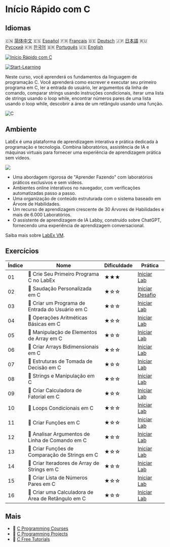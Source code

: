 # Início Rápido com C

## Idiomas

🇨🇳 [简体中文](README_zh.md) 🇪🇸 [Español](README_es.md) 🇫🇷 [Français](README_fr.md) 🇩🇪 [Deutsch](README_de.md) 🇯🇵 [日本語](README_ja.md) 🇷🇺 [Русский](README_ru.md) 🇰🇷 [한국어](README_ko.md) 🇧🇷 [Português](README_pt.md) 🇺🇸 [English](README.md) 

[![Início Rápido com C](https://cover-creator.labex.io/quick-start-with-c.png?lang=pt)](https://labex.io/pt/courses/quick-start-with-c)

[![Start-Learning](https://img.shields.io/badge/Start-Learning-whitesmoke?style=for-the-badge)](https://labex.io/pt/courses/quick-start-with-c)

Neste curso, você aprenderá os fundamentos da linguagem de programação C. Você aprenderá como escrever e executar seu primeiro programa em C, ler a entrada do usuário, ler argumentos da linha de comando, comparar strings usando instruções condicionais, iterar uma lista de strings usando o loop while, encontrar números pares de uma lista usando o loop while, descobrir a área de um retângulo usando uma função.

![C](https://img.shields.io/badge/C-whitesmoke?style=for-the-badge&logo=c)


## Ambiente

LabEx é uma plataforma de aprendizagem interativa e prática dedicada à programação e tecnologia. Combina laboratórios, assistência de IA e máquinas virtuais para fornecer uma experiência de aprendizagem prática sem vídeos.

![](https://tutorial-screenshot.getvm.io/images/vm-1725247253.png)

- Uma abordagem rigorosa de "Aprender Fazendo" com laboratórios práticos exclusivos e sem vídeos.
- Ambientes online interativos no navegador, com verificações automatizadas passo a passo.
- Uma organização de conteúdo estruturada com o sistema baseado em Árvore de Habilidades.
- Um recurso de aprendizagem crescente de 30 Árvores de Habilidades e mais de 6.000 Laboratórios.
- O assistente de aprendizagem de IA Labby, construído sobre ChatGPT, fornecendo uma experiência de aprendizagem conversacional.

Saiba mais sobre [LabEx VM](https://support.labex.io/using-labex/virtual-machine).

## Exercícios

|   Índice | Nome                                               | Dificuldade   | Prática                                                                                                                  |
|----------|----------------------------------------------------|---------------|--------------------------------------------------------------------------------------------------------------------------|
|       01 | 📖 Crie Seu Primeiro Programa C no LabEx           | ★★★           | <a target='_blank' href='https://labex.io/pt/tutorials/c-create-your-first-c-program-in-labex-438241'>Iniciar Lab</a>    |
|       02 | 🎯 Saudação Personalizada em C                     | ★☆☆           | <a target='_blank' href='https://labex.io/pt/tutorials/c-personalized-c-greeting-391828'>Iniciar Desafio</a>             |
|       03 | 📖 Criar um Programa de Entrada do Usuário em C    | ★☆☆           | <a target='_blank' href='https://labex.io/pt/tutorials/c-create-user-input-program-in-c-438242'>Iniciar Lab</a>          |
|       04 | 📖 Operações Aritméticas Básicas em C              | ★☆☆           | <a target='_blank' href='https://labex.io/pt/tutorials/c-basic-arithmetic-operations-in-c-438262'>Iniciar Lab</a>        |
|       05 | 📖 Manipulação de Elementos de Array em C          | ★☆☆           | <a target='_blank' href='https://labex.io/pt/tutorials/c-manipulate-array-elements-in-c-438261'>Iniciar Lab</a>          |
|       06 | 📖 Criar Arrays Bidimensionais em C                | ★☆☆           | <a target='_blank' href='https://labex.io/pt/tutorials/c-create-two-dimensional-arrays-in-c-438259'>Iniciar Lab</a>      |
|       07 | 📖 Estruturas de Tomada de Decisão em C            | ★☆☆           | <a target='_blank' href='https://labex.io/pt/tutorials/c-decision-making-structures-in-c-438255'>Iniciar Lab</a>         |
|       08 | 📖 Strings e Manipulação em C                      | ★☆☆           | <a target='_blank' href='https://labex.io/pt/tutorials/c-strings-and-manipulate-them-in-c-438258'>Iniciar Lab</a>        |
|       09 | 📖 Criar Calculadora de Fatorial em C              | ★☆☆           | <a target='_blank' href='https://labex.io/pt/tutorials/c-create-factorial-calculator-in-c-438256'>Iniciar Lab</a>        |
|       10 | 📖 Loops Condicionais em C                         | ★☆☆           | <a target='_blank' href='https://labex.io/pt/tutorials/c-conditional-loops-in-c-438260'>Iniciar Lab</a>                  |
|       11 | 📖 Criar Funções em C                              | ★☆☆           | <a target='_blank' href='https://labex.io/pt/tutorials/c-create-functions-in-c-438257'>Iniciar Lab</a>                   |
|       12 | 📖 Analisar Argumentos de Linha de Comando em C    | ★☆☆           | <a target='_blank' href='https://labex.io/pt/tutorials/c-parse-command-line-arguments-in-c-438243'>Iniciar Lab</a>       |
|       13 | 📖 Criar Funções de Comparação de Strings em C     | ★☆☆           | <a target='_blank' href='https://labex.io/pt/tutorials/c-create-string-comparison-functions-in-c-438244'>Iniciar Lab</a> |
|       14 | 📖 Criar Iteradores de Array de Strings em C       | ★☆☆           | <a target='_blank' href='https://labex.io/pt/tutorials/c-create-string-array-iterators-in-c-438245'>Iniciar Lab</a>      |
|       15 | 📖 Criar Lista de Números Pares em C               | ★☆☆           | <a target='_blank' href='https://labex.io/pt/tutorials/c-create-even-numbers-list-in-c-438246'>Iniciar Lab</a>           |
|       16 | 📖 Criar uma Calculadora de Área de Retângulo em C | ★☆☆           | <a target='_blank' href='https://labex.io/pt/tutorials/c-create-a-rectangle-area-calculator-in-c-438247'>Iniciar Lab</a> |

## Mais

- 🔗 [C Programming Courses](https://github.com/labex-labs/awesome-programming-courses)
- 🔗 [C Programming Projects](https://github.com/labex-labs/awesome-programming-projects)
- 🔗 [C Free Tutorials](https://github.com/labex-labs/c-free-tutorials)

